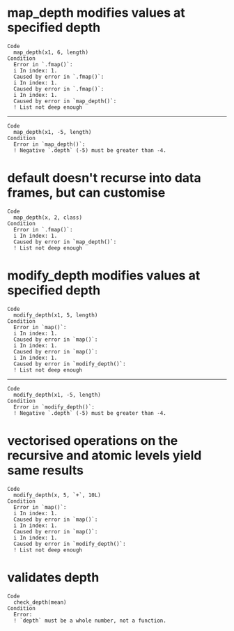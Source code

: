# map_depth modifies values at specified depth

    Code
      map_depth(x1, 6, length)
    Condition
      Error in `.fmap()`:
      i In index: 1.
      Caused by error in `.fmap()`:
      i In index: 1.
      Caused by error in `.fmap()`:
      i In index: 1.
      Caused by error in `map_depth()`:
      ! List not deep enough

---

    Code
      map_depth(x1, -5, length)
    Condition
      Error in `map_depth()`:
      ! Negative `.depth` (-5) must be greater than -4.

# default doesn't recurse into data frames, but can customise

    Code
      map_depth(x, 2, class)
    Condition
      Error in `.fmap()`:
      i In index: 1.
      Caused by error in `map_depth()`:
      ! List not deep enough

# modify_depth modifies values at specified depth

    Code
      modify_depth(x1, 5, length)
    Condition
      Error in `map()`:
      i In index: 1.
      Caused by error in `map()`:
      i In index: 1.
      Caused by error in `map()`:
      i In index: 1.
      Caused by error in `modify_depth()`:
      ! List not deep enough

---

    Code
      modify_depth(x1, -5, length)
    Condition
      Error in `modify_depth()`:
      ! Negative `.depth` (-5) must be greater than -4.

# vectorised operations on the recursive and atomic levels yield same results

    Code
      modify_depth(x, 5, `+`, 10L)
    Condition
      Error in `map()`:
      i In index: 1.
      Caused by error in `map()`:
      i In index: 1.
      Caused by error in `map()`:
      i In index: 1.
      Caused by error in `modify_depth()`:
      ! List not deep enough

# validates depth

    Code
      check_depth(mean)
    Condition
      Error:
      ! `depth` must be a whole number, not a function.

